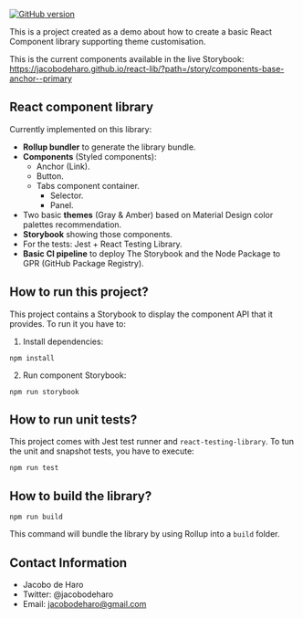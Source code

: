 [![GitHub version](https://badge.fury.io/gh/jacobodeharo%2Freact-lib.svg)](https://badge.fury.io/gh/jacobodeharo%2Freact-lib)

This is a project created as a demo about how to create a basic React Component library supporting theme customisation.

This is the current components available in the live Storybook: https://jacobodeharo.github.io/react-lib/?path=/story/components-base-anchor--primary

## React component library

Currently implemented on this library:

- **Rollup bundler** to generate the library bundle.
- **Components** (Styled components):
  - Anchor (Link).
  - Button.
  - Tabs component container.
    - Selector.
    - Panel.
- Two basic **themes** (Gray & Amber) based on Material Design color palettes recommendation.
- **Storybook** showing those components.
- For the tests: Jest + React Testing Library.
- **Basic CI pipeline** to deploy The Storybook and the Node Package to GPR (GitHub Package Registry).

## How to run this project?

This project contains a Storybook to display the component API that it provides. To run it you have to:

1. Install dependencies:

```
npm install
```

2. Run component Storybook:

```
npm run storybook
```

## How to run unit tests?

This project comes with Jest test runner and `react-testing-library`. To tun the unit and snapshot tests,
you have to execute:

```
npm run test
```

## How to build the library?

```
npm run build
```


This command will bundle the library by using Rollup into a `build` folder.

## Contact Information

- Jacobo de Haro
- Twitter: @jacobodeharo
- Email: jacobodeharo@gmail.com
